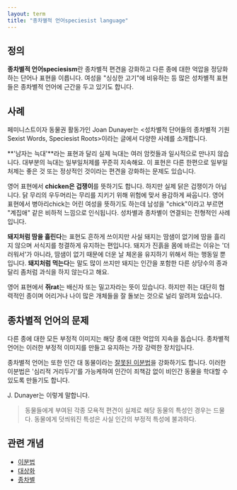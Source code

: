 ```yaml
---
layout: term
title: "종차별적 언어speciesist language"
---
```

## 정의

**종차별적 언어speciesism**란 종차별적 편견을 강화하고 다른 종에 대한 억압을 정당화하는 단어나 표현을 이릅니다. 여성을 "싱싱한 고기"에 비유하는 등 많은 성차별적 표현들은 종차별적 언어에 근간을 두고 있기도 합니다.

## 사례

페미니스트이자 동물권 활동가인 Joan Dunayer는 \<성차별적 단어들의 종차별적 기원Sexist Words, Speciesist Roots\>이라는 글에서 다양한 사례를 소개합니다.

**'남자는 늑대'**라는 표현과 달리 실제 늑대는 여러 암컷들과 일시적으로 만나지 않습니다. 대부분의 늑대는 일부일처제를 꾸준히 지속해요. 이 표현은 다른 한편으로 일부일처제는 좋은 것 또는 정상적인 것이라는 편견을 강화하는 문제도 있습니다.

영어 표현에서 **chicken은 겁쟁이**를 뜻하기도 합니다. 하지만 실제 닭은 겁쟁이가 아닙니다. 닭 무리의 우두머리는 무리를 지키기 위해 위험에 맞서 용감하게 싸웁니다. 영어 표현에서 병아리chick는 어린 여성을 뜻하기도 하는데 남성을 "chick"이라고 부르면 "계집애" 같은 비하적 느낌으로 인식됩니다. 성차별과 종차별이 연결되는 전형적인 사례입니다.

**돼지처럼 땀을 흘린다**는 표현도 흔하게 쓰이지만 사실 돼지는 땀샘이 없기에 땀을 흘리지 않으며 서식지를 청결하게 유지하는 편입니다. 돼지가 진흙을 몸에 바르는 이유는 '더러워서'가 아니라, 땀샘이 없기 때문에 더운 날 체온을 유지하기 위해서 하는 행동일 뿐입니다. **돼지처럼 먹는다**는 말도 많이 쓰지만 돼지는 인간을 포함한 다른 상당수의 종과 달리 좀처럼 과식을 하지 않는다고 해요.

영어 표현에서 **쥐rat**는 배신자 또는 밀고자라는 뜻이 있습니다. 하지만 쥐는 대단히 협력적인 종이며 어리거나 나이 많은 개체들을 잘 돌보는 것으로 널리 알려져 있습니다.

## 종차별적 언어의 문제

다른 종에 대한 모든 부정적 이미지는 해당 종에 대한 억압의 지속을 돕습니다. 종차별적 언어는 이러한 부정적 이미지를 만들고 유지하는 가장 강력한 장치입니다.

종차별적 언어는 또한 인간 대 동물이라는 [잘못된 이분법](/terms/dichotomy.html)을 강화하기도 합니다. 이러한 이분법은 '심리적 거리두기'를 가능케하여 인간이 죄책감 없이 비인간 동물을 학대할 수 있도록 만들기도 합니다.

J. Dunayer는 이렇게 말합니다.

> 동물들에게 부여된 각종 모욕적 편견이 실제로 해당 동물의 특성인 경우는 드물다. 동물에게 덧씌워진 특성은 사실 인간의 부정적 특성에 불과하다.

## 관련 개념

* [이분법](/terms/dichotomy.html)
* [대상화](/terms/objectification.html)
* [종차별](/terms/speciesism.html)

